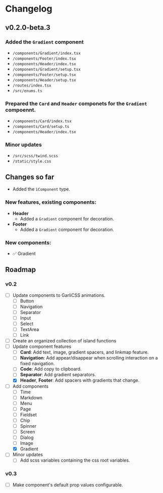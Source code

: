 # Changelog

## v0.2.0-beta.3

### Added the `Gradient` component
  - `/components/Gradient/index.tsx`
  - `/components/Footer/index.tsx`
  - `/components/Header/index.tsx`
  - `/components/Gradient/setup.tsx`
  - `/components/Footer/setup.tsx`
  - `/components/Header/setup.tsx`
  - `/routes/index.tsx`
  - `/src/enums.ts`

### Prepared the `Card` and `Header` componets for the `Gradient` compoennt.
  - `/components/Card/index.tsx`
  - `/components/Card/setup.ts`
  - `/components/Header/index.tsx`

### Minor updates
  - `/src/scss/twind.scss`
  - `/static/style.css`

## Changes so far

- Added the `ìComponent` type.

### New features, existing components:
  - **Header**
    - Added a `Gradient` component for decoration.
  - **Footer**
    - Added a `Gradient` component for decoration.

### New components:
  - ✅ Gradient

## Roadmap

### v0.2

  - [ ] Update components to GarliCSS animations.
    - [ ] Button
    - [ ] Navigation
    - [ ] Separator
    - [ ] Input
    - [ ] Select
    - [ ] TextArea
    - [ ] Link
  - [ ] Create an organized collection of island functions
  - [ ] Update component features
    - [ ] **Card**: Add text, image, gradient spacers, and linkmap feature.
    - [ ] **Navigation**: Add appear/disappear when scrolling interaction on a fixed navigation.
    - [ ] **Code**: Add copy to clipboard.
    - [ ] **Separator**: Add gradient separators.
    - [x] **Header**, **Footer**: Add spacers with gradients that change.
  - [ ] Add components
    - [ ] Time
    - [ ] Markdown
    - [ ] Menu
    - [ ] Page
    - [ ] Fieldset
    - [ ] Chip
    - [ ] Spinner
    - [ ] Screen
    - [ ] Dialog
    - [ ] Image
    - [x] Gradient
  - [ ] Minor updates
    - [ ] Add scss variables containing the css root variables.

### v0.3

  - [ ] Make component's default prop values configurable.
